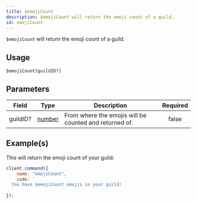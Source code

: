 ```yaml
---
title: $emojiCount
description: $emojiCount will return the emoji count of a guild.
id: emojiCount
---
```


`$emojiCount` will return the emoji count of a guild.

## Usage

```aoi
$emojiCount[guildID?]
```

## Parameters

| Field    | Type                                                                                              | Description                                            | Required |
| -------- | ------------------------------------------------------------------------------------------------- | ------------------------------------------------------ | :------: |
| guildID? | [number](https://developer.mozilla.org/en-US/docs/Web/JavaScript/Reference/Global_Objects/Number) | From where the emojis will be counted and returned of. |  false   |

## Example(s)

This will return the emoji count of your guild:

```javascript
client.command({
    name: "emojiCount",
    code: `
  You have $emojiCount emojis in your guild!
  `
});
```
